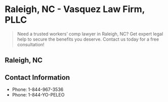 # Raleigh, NC - Vasquez Law Firm, PLLC

> Need a trusted workers’ comp lawyer in Raleigh, NC? Get expert legal help to secure the benefits you deserve. Contact us today for a free consultation!

## Raleigh, NC

## Contact Information

- Phone: 1-844-967-3536
- Phone: 1-844-YO-PELEO

